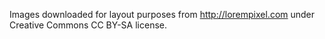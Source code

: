 Images downloaded for layout purposes from http://lorempixel.com under Creative Commons CC BY-SA license.
